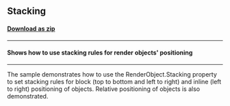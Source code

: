 ## Stacking
#### [Download as zip](https://grapecity.github.io/DownGit/#/home?url=https://github.com/GrapeCity/ComponentOne-WinForms-Samples/tree/master/NetFramework\Reports\C1Preview\VB\Stacking)
____
#### Shows how to use stacking rules for render objects' positioning
____
The sample demonstrates how to use the RenderObject.Stacking property to set stacking rules for block (top to bottom and left to right) and inline (left to right) positioning of objects. Relative positioning of objects is also demonstrated. 